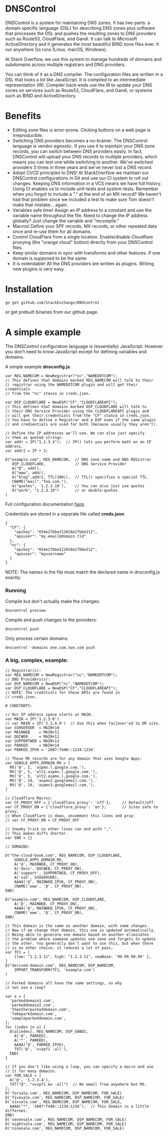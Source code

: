 # DNSControl

DNSControl is a system for maintaining DNS zones.  It has two parts:
a domain specific language (DSL) for describing DNS zones plus
software that processes the DSL and pushes the resulting zones to
DNS providers such as Route53, CloudFlare, and Gandi.  It can talk
to Microsoft ActiveDirectory and it generates the most beautiful
BIND zone files ever.  It run anywhere Go runs (Linux, macOS,
Windows).

At Stack Overflow, we use this system to manage hundreds of domains
and subdomains across multiple registrars and DNS providers.

You can think of it as a DNS compiler.  The configuration files are
written in a DSL that looks a lot like JavaScript.  It is compiled
to an intermediate representation (IR).  Compiler back-ends use the
IR to update your DNS zones on services such as Route53, CloudFlare,
and Gandi, or systems such as BIND and ActiveDirectory.

# Benefits

* Editing zone files is error-prone.  Clicking buttons on a web
page is irreproducible.
* Switching DNS providers becomes a no-brainer.  The DNSControl
language is vendor-agnostic.  If you use it to maintain your DNS
zone records, you can switch between DNS providers easily. In fact,
DNSControl will upload your DNS records to multiple providers, which
means you can test one while switching to another. We've switched
providers 3 times in three years and we've never lost a DNS record.
* Adopt CI/CD principles to DNS!  At StackOverflow we maintain our
DNSControl configurations in Git and use our CI system to roll out
changes.  Keeping DNS information in a VCS means we have full
history.  Using CI enables us to include unit-tests and system-tests.
Remember when you forgot to include a "." at the end of an MX record?
We haven't had that problem since we included a test to make sure
Tom doesn't make that mistake... again.
* Variables safe time!  Assign an IP address to a constant and use
the variable name throughout the file. Need to change the IP address
globally? Just change the variable and "recompile."
* Macros!  Define your SPF records, MX records, or other repeated
data once and re-use them for all domains.
* Control CloudFlare from a single location.  Enable/disable
Cloudflare proxying (the "orange cloud" button) directly from your
DNSControl files.
* Keep similar domains in sync with transforms and other features.
If one domain is supposed to be the same
* It is extendable!  All the DNS providers are written as plugins.
Writing new plugins is very easy.

# Installation

`go get github.com/StackExchange/DNSControl`

or get prebuilt binaries from our github page.

# A simple example

The DNSControl configuration language is (essentially) JavaScript.
However you don't need to know JavaScript except for defining
variables and domains.

A simple example **dnsconfig.js**:

```
var REG_NAMECOM = NewRegistrar("nc","NAMEDOTCOM");
// This defines that domains marked REG_NAMECOM will talk to their
// registrar using the NAMEDOTCOM plugin and will get their credentials
// from the "nc" stanza in creds.json.

var DSP_CLOUDFLARE = NewDSP("CF","CLOUDFLAREAPI");
// This defines that domains marked DSP_CLOUDFLARE will talk to
// their DNS Service Provider using the CLOUDFLAREAPI plugin and
// will get their credentials from the "CF" stanza in creds.json.
// You have to define a Registrar and a DSP even if the same plugin
// and credientials are used for both (because usually they aren't).

// Define the IP addresses we'll use. We can also just specify
// them as quoted strings.
var addr = IP("1.2.3.4");  // IP() lets you perform math on an IP address.
var addr2 = IP + 2;

D("example.com", REG_NAMECOM,  // DNS zone name and DNS REGistrar
   DSP_CLOUDFLARE,             // DNS Service Provider
   A("@", addr),
   A("www", addr),
   A("blog",addr2, TTL(300)),  // TTL() specifies a special TTL.
   CNAME("mail","foo.com."),
   A("quotes", '1.2.3.10'),    // You can also just use quotes
   A("work", "1.2.3.10")       // or double-quotes.
)
```

Full configuration documentation [here](docs/js.md).

Credentials are stored in a separate file called **creds.json**.

```
{
  "CF": {
    "apikey": "654e27bbe212654e27bbe212",
    "apiuser": "my.email@domain.tld"
  },
  "nc": {
    "apikey": "654e27bbe212654e27bbe212",
    "apiuser": "myusername"
  }
}
```

NOTE: The names in the file must match the declared name in dnsconfig.js exactly.


### Running

Compile but don't actually make the changes:

`dnscontrol preview`

Compile and push changes to the providers:

`dnscontrol push`

Only process certain domains:

`dnscontrol -domains one.com,two.com push`


### A big, complex, example:


```
// Registrar(s):
var REG_NAMECOM = NewRegistrar("nc","NAMEDOTCOM");
// DNS Providers(s):
var DSP_NAMECOM = NewDSP("nc","NAMEDOTCOM");
var DSP_CLOUDFLARE = NewDSP("CF","CLOUDFLAREAPI");
// NOTE: The creditials for these APIs are found in
// creds.json.

# CONSTANTS:

// Our IP address space starts at MAIN.
var MAIN = IP('1.2.3.0')
// var MAIN = IP('2.3.4.0')  // Use this when failover'ed to DR site.
var SSHSERVER  = MAIN+10
var MAINWEB    = MAIN+11
var DOCWEB     = MAIN+12
var SUPPORTWEB = MAIN+13
var PARKED     = MAIN+14
var PARKED_IPV6 = '2607:f440::1234:1234'

// These MX records are for any domain that uses Google Apps:
var GOOGLE_APPS_DOMAIN_MX = [
  MX('@', 1, 'aspmx.l.google.com.'),
  MX('@', 5, 'alt1.aspmx.l.google.com.'),
  MX('@', 5, 'alt2.aspmx.l.google.com.'),
  MX('@', 10, 'aspmx2.googlemail.com.'),
  MX('@', 10, 'aspmx3.googlemail.com.'),
]

// Cloudflare Macros:
var CF_PROXY_OFF = {'cloudflare_proxy': 'off'};     // Default/off.
var CF_PROXY_ON = {'cloudflare_proxy': 'on'};       // Sites safe to proxy.
// When Cloudflare is down, uncomment this lines and pray:
// var CF_PROXY_ON = CF_PROXY_OFF

// Sneaky trick so other lines can end with ",".
// This makes diffs shorter.
var END = {}

// DOMAINS:

D("the-cloud-book.com", REG_NAMECOM, DSP_CLOUDFLARE,
    GOOGLE_APPS_DOMAIN_MX,
    A('@', MAINWEB, CF_PROXY_ON),
    A('docs', DOCWEB, CF_PROXY_ON),
    A('support', SUPPORTWEB, CF_PROXY_OFF),
    A('ssh', SSHSERVER),
    AAAA('@', MAINWEB_IPV6, CF_PROXY_ON),
    CNAME('www', '@', CF_PROXY_ON),
END)

D("example.com", REG_NAMECOM, DSP_CLOUDFLARE,
    A('@', MAINWEB, CF_PROXY_ON),
    AAAA('@', MAINWEB_IPV6, CF_PROXY_ON),
    CNAME('www', '@', CF_PROXY_ON),
END)

// This domain is the same as another domain, with some changes.
// Now if we change that domain, this one is updated automatically.
// Being able to generate one domain based on another eliminates
// the problem where someone updates one zone and forgets to update
// the other. You generally don't want to use this, but when there
// is no other choice, it reduces a lot of pain.
var TF1 = [
    {low: "1.2.3.11", high: "1.2.3.11", newBase: '99.99.99.99' },
]
D("derived-domain.com", REG_NAMECOM, DSP_NAMECOM,
    IMPORT_TRANSFORM(TF1, 'example.com')
)

// Parked domains all have the same settings, so why
// not use a loop?

var a = [
  'parkeddomain1.com',
  'parkeddomain2.com',
  'theotherparkeddomain.com',
  'fakeparkdomain.com',
  'sampleparkeddomain.com',
];
for (index in a) {
  D(a[index], REG_NAMECOM, DSP_GANDI,
    A('@', PARKED),
    A('*', PARKED),
    AAAA('@', PARKED_IPV6),
    TXT('@', 'v=spf1 -all'),
  END)
}

// If you don't like using a loop, you can specify a macro and use
// it for many domains.
var FOR_SALE = [
  A('@', '1.2.3.4'),
  TXT("@", "v=spf1 mx -all")  // No email from anywhere but MX.
];
D('forsale.com', REG_NAMECOM, DSP_NAMECOM, FOR_SALE)
D('fivesale.com', REG_NAMECOM, DSP_NAMECOM, FOR_SALE)
D('sixsale.com', REG_NAMECOM, DSP_NAMECOM, FOR_SALE,
  AAAA("*", '2607:f440::1234:1234'),  // This domain is a little differnet.
END)
D('sevensale.com', REG_NAMECOM, DSP_NAMECOM, FOR_SALE)
D('eightsale.com', REG_NAMECOM, DSP_NAMECOM, FOR_SALE)
D('ninesale.com', REG_NAMECOM, DSP_NAMECOM, FOR_SALE)
```
